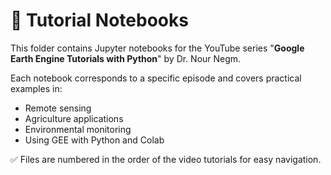 # 📘 Tutorial Notebooks

This folder contains Jupyter notebooks for the YouTube series "**Google Earth Engine Tutorials with Python**" by Dr. Nour Negm.

Each notebook corresponds to a specific episode and covers practical examples in:

- Remote sensing
- Agriculture applications
- Environmental monitoring
- Using GEE with Python and Colab

✅ Files are numbered in the order of the video tutorials for easy navigation.
